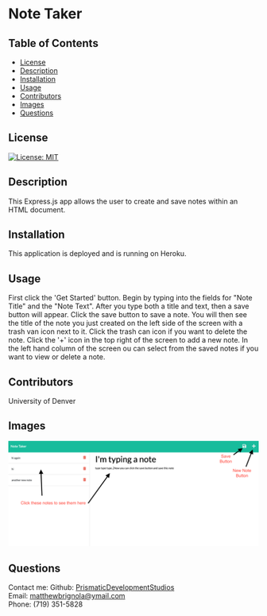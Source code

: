 # Note Taker

## Table of Contents

- [License](#license)
- [Description](#description)
- [Installation](#installation)
- [Usage](#instructions)
- [Contributors](#contributors)
- [Images](#images)
- [Questions](#questions)

## License

[![License: MIT](https://img.shields.io/badge/License-MIT-yellow.svg)](https://opensource.org/licenses/MIT)

## Description

This Express.js app allows the user to create and save notes within an HTML document.

## Installation

This application is deployed and is running on Heroku.

## Usage

First click the 'Get Started' button. Begin by typing into the fields for "Note Title" and the "Note Text". After you type both a title and text, then a save button will appear. Click the save button to save a note. You will then see the title of the note you just created on the left side of the screen with a trash van icon next to it. Click the trash can icon if you want to delete the note. Click the '+' icon in the top right of the screen to add a new note. In the left hand column of the screen ou can select from the saved notes if you want to view or delete a note.

## Contributors

University of Denver

## Images

![Notes](./notes.png)

## Questions

Contact me:
Github: [PrismaticDevelopmentStudios](https://github.com/PrismaticDevelopmentStudios) <br>
Email: matthewbrignola@ymail.com <br>
Phone: (719) 351-5828 <br>

